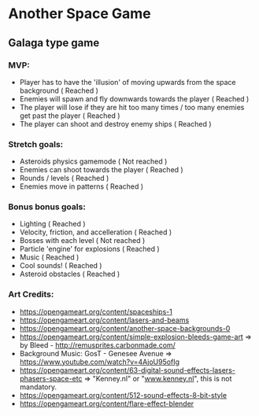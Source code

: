 # Another Space Game

## Galaga type game

### MVP:

- Player has to have the 'illusion' of moving upwards from the space background ( Reached )
- Enemies will spawn and fly downwards towards the player ( Reached )
- The player will lose if they are hit too many times / too many enemies get past the player ( Reached )
- The player can shoot and destroy enemy ships ( Reached )

### Stretch goals:

- Asteroids physics gamemode ( Not reached )
- Enemies can shoot towards the player ( Reached )
- Rounds / levels ( Reached )
- Enemies move in patterns ( Reached )

### Bonus bonus goals:

- Lighting ( Reached )
- Velocity, friction, and accelleration ( Reached )
- Bosses with each level ( Not reached )
- Particle 'engine' for explosions ( Reached )
- Music ( Reached )
- Cool sounds! ( Reached )
- Asteroid obstacles ( Reached )



### Art Credits:

- https://opengameart.org/content/spaceships-1
- https://opengameart.org/content/lasers-and-beams
- https://opengameart.org/content/another-space-backgrounds-0
- https://opengameart.org/content/simple-explosion-bleeds-game-art => by Bleed - http://remusprites.carbonmade.com/
- Background Music: GosT - Genesee Avenue => https://www.youtube.com/watch?v=4AjoU95ofIg
- https://opengameart.org/content/63-digital-sound-effects-lasers-phasers-space-etc => "Kenney.nl" or "www.kenney.nl", this is not mandatory.
- https://opengameart.org/content/512-sound-effects-8-bit-style
- https://opengameart.org/content/flare-effect-blender